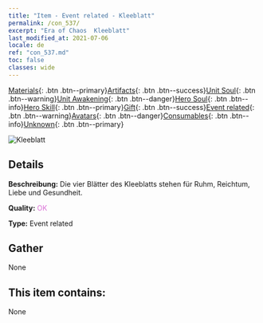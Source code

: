 ```yaml
---
title: "Item - Event related - Kleeblatt"
permalink: /con_537/
excerpt: "Era of Chaos  Kleeblatt"
last_modified_at: 2021-07-06
locale: de
ref: "con_537.md"
toc: false
classes: wide
---
```

 [Materials](/ItemsDE/){: .btn .btn--primary}[Artifacts](/ItemsDE/Artifacts/){: .btn .btn--success}[Unit Soul](/ItemsDE/UnitSoul/){: .btn .btn--warning}[Unit Awakening](/ItemsDE/UnitAwakening/){: .btn .btn--danger}[Hero Soul](/ItemsDE/HeroSoul/){: .btn .btn--info}[Hero Skill](/ItemsDE/HeroSkill/){: .btn .btn--primary}[Gift](/ItemsDE/Gift/){: .btn .btn--success}[Event related](/ItemsDE/Events/){: .btn .btn--warning}[Avatars](/ItemsDE/Avatars/){: .btn .btn--danger}[Consumables](/ItemsDE/Consumables/){: .btn .btn--info}[Unknown](/ItemsDE/Unknown/){: .btn .btn--primary}

 ![Kleeblatt](/images/t/i_10023.png)

## Details
 **Beschreibung:** Die vier Blätter des Kleeblatts stehen für Ruhm, Reichtum, Liebe und Gesundheit.

 **Quality:** <span style="color: #DA70D6">OK</span>

 **Type:** Event related

## Gather

  None

## This item contains:

  None

